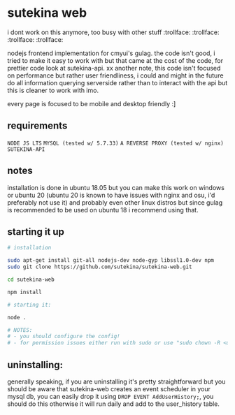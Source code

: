 # sutekina web
i dont work on this anymore, too busy with other stuff :trollface: :trollface: :trollface: :trollface:

nodejs frontend implementation for cmyui's gulag.
the code isn't good, i tried to make it easy to work with but that came at the cost of the code, for prettier code look at sutekina-api. xx
another note, this code isn't focused on performance but rather user friendliness, i could and might in the future do all information querying serverside rather than to interact with the api but this is cleaner to work with imo.

every page is focused to be mobile and desktop friendly :]

## requirements
`NODE JS LTS`
`MYSQL (tested w/ 5.7.33)`
`A REVERSE PROXY (tested w/ nginx)`
`SUTEKINA-API`

## notes
installation is done in ubuntu 18.05 but you can make this work on windows or ubuntu 20 (ubuntu 20 is known to have issues with nginx and osu, i'd preferably not use it) and probably even other linux distros but since gulag is recommended to be used on ubuntu 18 i recommend using that.

## starting it up

```bash
# installation

sudo apt-get install git-all nodejs-dev node-gyp libssl1.0-dev npm
sudo git clone https://github.com/sutekina/sutekina-web.git

cd sutekina-web

npm install

# starting it:

node .

# NOTES:
# - you should configure the config!
# - for permission issues either run with sudo or use "sudo chown -R <user> .", preferably do the latter.
```

## uninstalling:

generally speaking, if you are uninstalling it's pretty straightforward but you should be aware that sutekina-web creates an event scheduler in your mysql db, you can easily drop it using `DROP EVENT AddUserHistory;`, you should do this otherwise it will run daily and add to the user_history table.
